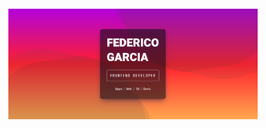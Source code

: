![cover_new](https://raw.githubusercontent.com/FedericoGarciaGarcia/FedericoGarciaGarcia/master/cover_new.png)
